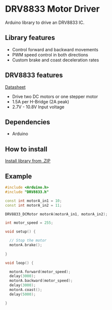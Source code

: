 # DRV8833 Motor Driver

Arduino library to drive an DRV8833 IC.

## Library features
* Control forward and backward movements
* PWM speed control in both directions
* Custom brake and coast deceleration rates

## DRV8833 features
[Datasheet](https://www.ti.com/lit/ds/symlink/drv8833.pdf)
* Drive two DC motors or one stepper motor
* 1.5A per H-Bridge (2A peak)
* 2.7V - 10.8V Input voltage

## Dependencies
* Arduino

## How to install
[Install library from .ZIP](https://www.arduino.cc/en/guide/libraries#toc4)

## Example
```cpp
#include <Arduino.h>
#include "DRV8833.h"

const int motorA_in1 = 10;
const int motorA_in2 = 11;

DRV8833_DCMotor motorA(motorA_in1, motorA_in2);

int motor_speed = 255;

void setup() {

  // Stop the motor
  motorA.brake();
  
}

void loop() {

  motorA.forward(motor_speed);
  delay(3000);
  motorA.backward(motor_speed);
  delay(3000);
  motorA.coast();
  delay(5000);

}
```